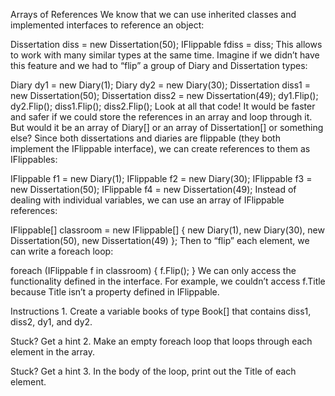 Arrays of References
We know that we can use inherited classes and implemented interfaces to reference an object:

Dissertation diss = new Dissertation(50);
IFlippable fdiss = diss;
This allows to work with many similar types at the same time. Imagine if we didn’t have this feature and we had to “flip” a group of Diary and Dissertation types:

Diary dy1 = new Diary(1);
Diary dy2 = new Diary(30);
Dissertation diss1 = new Dissertation(50);
Dissertation diss2 = new Dissertation(49);
dy1.Flip();
dy2.Flip();
diss1.Flip();
diss2.Flip();
Look at all that code! It would be faster and safer if we could store the references in an array and loop through it. But would it be an array of Diary[] or an array of Dissertation[] or something else? Since both dissertations and diaries are flippable (they both implement the IFlippable interface), we can create references to them as IFlippables:

IFlippable f1 = new Diary(1);
IFlippable f2 = new Diary(30);
IFlippable f3 = new Dissertation(50);
IFlippable f4 = new Dissertation(49);
Instead of dealing with individual variables, we can use an array of IFlippable references:

IFlippable[] classroom = new IFlippable[] { new Diary(1), new Diary(30), new Dissertation(50), new Dissertation(49) };
Then to “flip” each element, we can write a foreach loop:

foreach (IFlippable f in classroom) 
{
  f.Flip();
}
We can only access the functionality defined in the interface. For example, we couldn’t access f.Title because Title isn’t a property defined in IFlippable.

Instructions
1.
Create a variable books of type Book[] that contains diss1, diss2, dy1, and dy2.


Stuck? Get a hint
2.
Make an empty foreach loop that loops through each element in the array.


Stuck? Get a hint
3.
In the body of the loop, print out the Title of each element.